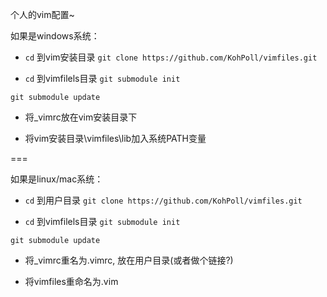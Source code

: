 个人的vim配置~


如果是windows系统：

  * `cd` 到vim安装目录 `git clone https://github.com/KohPoll/vimfiles.git`

  * `cd` 到vimfilels目录
  `git submodule init`

  `git submodule update`
  
  * 将_vimrc放在vim安装目录下

  * 将vim安装目录\vimfiles\lib加入系统PATH变量
  
===

如果是linux/mac系统：

  * `cd` 到用户目录 `git clone https://github.com/KohPoll/vimfiles.git`

  * `cd` 到vimfilels目录
  `git submodule init`

  `git submodule update`

  * 将_vimrc重名为.vimrc, 放在用户目录(或者做个链接?)

  * 将vimfiles重命名为.vim
